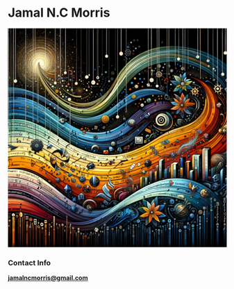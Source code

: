 # Jamal N.C Morris

<img src='/static/images/development.png'></img>

### Contact Info

**jamalncmorris@gmail.com**

<!-- <img src='/static/video/code.gif'></img> -->
